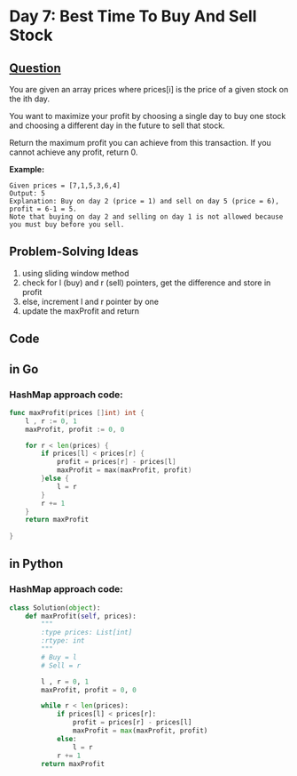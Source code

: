 # Day 7: Best Time To Buy And Sell Stock

## [Question](https://leetcode.com/problems/best-time-to-buy-and-sell-stock/)

You are given an array prices where prices[i] is the price of a given stock on the ith day.

You want to maximize your profit by choosing a single day to buy one stock and choosing a different day in the future to sell that stock.

Return the maximum profit you can achieve from this transaction. If you cannot achieve any profit, return 0.

**Example:**

```
Given prices = [7,1,5,3,6,4]
Output: 5
Explanation: Buy on day 2 (price = 1) and sell on day 5 (price = 6), profit = 6-1 = 5.
Note that buying on day 2 and selling on day 1 is not allowed because you must buy before you sell.
```

## Problem-Solving Ideas
1. using sliding window method
2. check for l (buy) and r (sell) pointers, get the difference and store in profit
3. else, increment l and r pointer by one
4. update the maxProfit and return


## Code
## in Go 
### HashMap approach code:

``` Go
func maxProfit(prices []int) int {
    l , r := 0, 1
    maxProfit, profit := 0, 0

    for r < len(prices) {
        if prices[l] < prices[r] {
            profit = prices[r] - prices[l]
            maxProfit = max(maxProfit, profit)
        }else {
            l = r
        }
        r += 1
    }
    return maxProfit
    
}
```

## in Python
### HashMap approach code:
``` python
class Solution(object):
    def maxProfit(self, prices):
        """
        :type prices: List[int]
        :rtype: int
        """
        # Buy = l
        # Sell = r

        l , r = 0, 1
        maxProfit, profit = 0, 0

        while r < len(prices):
            if prices[l] < prices[r]:
                profit = prices[r] - prices[l]
                maxProfit = max(maxProfit, profit)
            else:
                l = r
            r += 1
        return maxProfit


```
